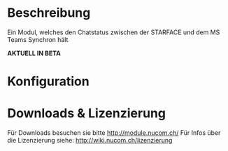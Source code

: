 <!-- TITLE: MS Teams Statusabgleich -->
# Beschreibung
Ein Modul, welches den Chatstatus zwischen der STARFACE und dem MS Teams Synchron hält

**AKTUELL IN BETA**
# Konfiguration

# Downloads & Lizenzierung
Für Downloads besuchen sie bitte http://module.nucom.ch/
Für Infos über die Lizenzierung siehe: http://wiki.nucom.ch/lizenzierung
